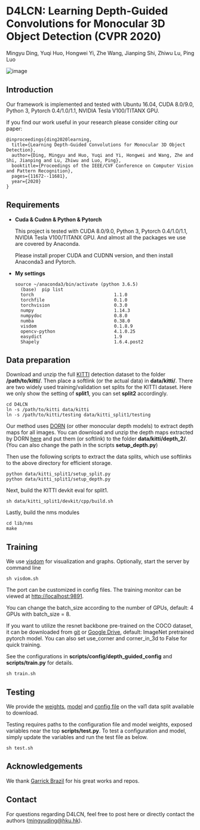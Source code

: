 # D4LCN: Learning Depth-Guided Convolutions for Monocular 3D Object Detection (CVPR 2020)

Mingyu Ding, Yuqi Huo, Hongwei Yi, Zhe Wang, Jianping Shi, Zhiwu Lu, Ping Luo

![image](https://github.com/dingmyu/D4LCN/blob/master/demo.gif)

## Introduction

Our framework is implemented and tested with Ubuntu 16.04, CUDA 8.0/9.0, Python 3, Pytorch 0.4/1.0/1.1, NVIDIA Tesla V100/TITANX GPU. 

If you find our work useful in your research please consider citing our paper:

    @inproceedings{ding2020learning,
      title={Learning Depth-Guided Convolutions for Monocular 3D Object Detection},
      author={Ding, Mingyu and Huo, Yuqi and Yi, Hongwei and Wang, Zhe and Shi, Jianping and Lu, Zhiwu and Luo, Ping},
      booktitle={Proceedings of the IEEE/CVF Conference on Computer Vision and Pattern Recognition},
      pages={11672--11681},
      year={2020}
    }

## Requirements

- **Cuda & Cudnn & Python & Pytorch**

    This project is tested with CUDA 8.0/9.0, Python 3, Pytorch 0.4/1.0/1.1, NVIDIA Tesla V100/TITANX GPU. And almost all the packages we use are covered by Anaconda.

    Please install proper CUDA and CUDNN version, and then install Anaconda3 and Pytorch.

- **My settings**

  ```shell
  source ~/anaconda3/bin/activate (python 3.6.5)
	(base)  pip list
	torch                              1.1.0
	torchfile                          0.1.0
	torchvision                        0.3.0
	numpy                              1.14.3
	numpydoc                           0.8.0
	numba                              0.38.0
	visdom                             0.1.8.9
	opencv-python                      4.1.0.25
	easydict                           1.9
	Shapely                            1.6.4.post2
  ```

## Data preparation

Download and unzip the full [KITTI](http://www.cvlibs.net/datasets/kitti/eval_object.php?obj_benchmark=3d) detection dataset to the folder **/path/to/kitti/**. Then place a softlink (or the actual data) in **data/kitti/**. There are two widely used training/validation set splits for the KITTI dataset. Here we only show the setting of **split1**, you can set **split2** accordingly.

  ```shell
cd D4LCN
ln -s /path/to/kitti data/kitti
ln -s /path/to/kitti/testing data/kitti_split1/testing
  ```

Our method uses [DORN](https://github.com/hufu6371/DORN) (or other monocular depth models) to extract depth maps for all images. You can download and unzip the depth maps extracted by DORN [here](https://drive.google.com/open?id=1lSJpQ8GUCxRNtWxo0lduYAbWkkXQa2cb) and put them (or softlink) to the folder **data/kitti/depth_2/**. (You can also change the path in the scripts **setup_depth.py**)

Then use the following scripts to extract the data splits, which use softlinks to the above directory for efficient storage.


  ```shell
python data/kitti_split1/setup_split.py
python data/kitti_split1/setup_depth.py
  ```

Next, build the KITTI devkit eval for split1.

```shell
sh data/kitti_split1/devkit/cpp/build.sh
```

Lastly, build the nms modules

```shell
cd lib/nms
make
```

## Training

We use [visdom](https://github.com/facebookresearch/visdom) for visualization and graphs. Optionally, start the server by command line

```shell
sh visdom.sh
```
The port can be customized in config files. The training monitor can be viewed at [http://localhost:9891](http://localhost:9891). 

You can change the batch_size according to the number of GPUs, default: 4 GPUs with batch_size = 8.

If you want to utilize the resnet backbone pre-trained on the COCO dataset, it can be downloaded from [git](https://github.com/ruotianluo/pytorch-faster-rcnn) or [Google Drive](https://drive.google.com/drive/folders/0B7fNdx_jAqhtNE10TDZDbFRuU0E), default: ImageNet pretrained pytorch model. You can also set use_corner and corner_in_3d to False for quick training.

See the configurations in **scripts/config/depth_guided_config** and **scripts/train.py** for details. 

``` shell
sh train.sh
```

## Testing

We provide the [weights](https://drive.google.com/file/d/1EWrl6-brmrqKJakiTx5tGOE8DA5bdbbr), [model](https://drive.google.com/file/d/1VsmSdy7K9Bnbu6_B7Uvc6Z99ce_tqqyq) and [config file](https://drive.google.com/open?id=1RfV-Q3O0GxDzazNHoWnfk5Vz5y-mbdaB) on the val1 data split available to download.

Testing requires paths to the configuration file and model weights, exposed variables near the top **scripts/test.py**. To test a configuration and model, simply update the variables and run the test file as below. 

```
sh test.sh
```

## Acknowledgements

We thank [Garrick Brazil](https://github.com/garrickbrazil/M3D-RPN) for his great works and repos.

## Contact

For questions regarding D4LCN, feel free to post here or directly contact the authors (mingyuding@hku.hk).
